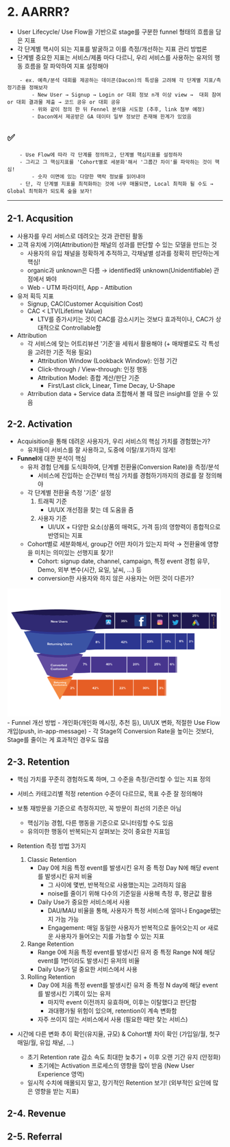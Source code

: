 # 2. AARRR?
- User Lifecycle/ Use Flow을 기반으로 stage를 구분한 funnel 형태의 흐름을 담은 지표
- 각 단계별 핵시이 되는 지표를 발굴하고 이를 측정/개선하는 지표 관리 방법론
- 단계별 중요한 지표는 서비스/제품 마다 다르니, 우리 서비스를 사용하는 유저의 행동 흐름을 잘 파악하여 지표 설정해야
```
	- ex. 예측/분석 대회를 제공하는 데이콘(Dacon)의 특성을 고려해 각 단계별 지표/측정기준을 정해보자
		- New User → Signup → Login or 대회 정보 n개 이상 view →  대회 참여 or 대회 결과물 제출 → 코드 공유 or 대회 공유
		- 위와 같이 정의 한 뒤 Fennel 분석을 시도함 (추후, link 첨부 예정) 
		- Dacon에서 제공받은 GA 데이터 일부 정보만 존재해 한계가 있었음	 
```

## :white_check_mark:
```
	- Use Flow에 따라 각 단계를 정의하고, 단계별 핵심지표를 설정하자
	- 그리고 그 핵심지표를 'Cohort별로 세분화'해서 '그룹간 차이'를 파악하는 것이 핵심! 
		- 숫자 이면에 있는 다양한 맥락 정보를 읽어내야
	- 단, 각 단계별 지표를 최적화하는 것에 너무 매몰되면, Local 최적화 될 수도 → Global 최적화가 되도록 숲을 보자!
```

---------------------
 
## 2-1. Acqusition
- 사용자를 우리 서비스로 데려오는 것과 관련된 활동
- 고객 유치에 기여(Attribution)한 채널의 성과를 판단할 수 있는 모델을 만드는 것
	- 사용자의 유입 채널을 정확하게 추적하고, 각채널별 성과를 정확히 판단하는게 핵심!
	- organic과 unknown은 다름 → identified와 unknown(Unidentifiable) 관점에서 봐야
	- Web - UTM 파라미터, App - Attibution
- 유저 획득 지표
	- Signup, CAC(Customer Acquisition Cost)
	- CAC < LTV(Lifetime Value)
		- LTV를 증가시키는 것이 CAC를 감소시키는 것보다 효과적이나, CAC가 상대적으로 Controllable함
- Attribution
	- 각 서비스에 맞는 어트리뷰션 '기준'을 세워서 활용해야 (+ 매채별로도 각 특성을 고려한 기준 적용 필요)
		- Attribution Window (Lookback Window): 인정 기간
		- Click-through / View-through: 인정 행동
		- Attribution Model: 종합 계산/판단 기준
			- First/Last click, Linear, Time Decay, U-Shape
	- Atrribution data + Service data 조합해서 볼 때 많은 insight를 얻을 수 있음

## 2-2. Activation
- Acquisition을 통해 데려온 사용자가, 우리 서비스의 핵심 가치를 경험했는가?
	- 유저들이 서비스를 잘 사용하고, 도중에 이탈/포기하지 않게!
- **Funnel**에 대한 분석이 핵심
	- 유저 경험 단계를 도식화하여, 단계별 전환율(Conversion Rate)을 측정/분석
		- 서비스에 진입하는 순간부터 핵심 가치를 경험하기까지의 경로를 잘 정의해야
	- 각 단계별 전환율 측정 '기준' 설정
		1. 트래픽 기준
			- UI/UX 개선점을 찾는 데 도움을 줌
		2. 사용자 기준
			- UI/UX + 다양한 요소(상품의 매력도, 가격 등)의 영향력이 종합적으로 반영되는 지표
	- Cohort별로 세분화해서, group간 어떤 차이가 있는지 파악 → 전환율에 영향을 미치는 의미있는 선행지표 찾기!
		- Cohort: signup date, channel, campaign, 특정 event 경험 유무, Demo, 외부 변수(시간, 요일, 날씨, ...) 등
		- conversion한 사용자와 하지 않은 사용자는 어떤 것이 다른가? 
<img src="./image/2_funnel_by_channel.png" width="500" height="300">
- Funnel 개선 방법
	- 개인화(개인화 메시징, 추천 등), UI/UX 변화, 적절한 Use Flow 개입(push, in-app-message)	
	- 각 Stage의 Conversion Rate을 높이는 것보다, Stage를 줄이는 게 효과적인 경우도 많음
	
## 2-3. Retention
- 핵심 가치를 꾸준히 경험하도록 하며, 그 수준을 측정/관리할 수 있는 지표 정의
- 서비스 카테고리별 적정 retention 수준이 다르므로, 목표 수준 잘 정의해야
- 보통 재방문을 기준으로 측정하지만, 꼭 방문이 최선의 기준은 아님 
	- 핵심기능 경험, 다른 행동을 기준으로 모니터링할 수도 있음
	- 유의미한 행동이 반복되는지 살펴보는 것이 중요한 지표임
- Retention 측정 방법 3가지
	1. Classic Retention
		- Day 0에 처음 특정 event를 발생시킨 유저 중 특정  Day N에 해당 event를 발생시킨 유저 비율
			- 그 사이에 몇번, 반복적으로 사용했는지는 고려하지 않음
			- noise를 줄이기 위해 다수의 기준일을 사용해 측정 후, 평균값 활용 
		- Daily Use가 중요한 서비스에서 사용
			- DAU/MAU 비율을 통해, 사용자가 특정 서비스에 얼마나 Engage됐는지 가늠 가능
			- Engagement: 매일 동일한 사용자가 반복적으로 들어오는지 or 새로운 사용자가 들어오는 지를 가늠할 수 있는 지표
	2. Range Retention
		- Range 0에 처음 특정 event를 발생시킨 유저 중 특정 Range N에 해당 event를 1번이라도 발생시킨 유저의 비율
		- Daily Use가 덜 중요한 서비스에서 사용
	3. Rolling Retention
		- Day 0에 처음 특정 event를 발생시킨 유저 중 특정 N day에 해당 event를 발생시킨 기록이 있는 유저
			- 마지막 event 이전까지 유효하며, 이후는 이탈했다고 판단함
			- 과대평가될 위험이 있으며, retention이 계속 변화함
		- 자주 쓰이지 않는 서비스에서 사용 (필요한 때만 찾는 서비스)

- 시간에 다른 변화 추이 확인(유지율, 규모) & Cohort별 차이 확인 (가입일/월, 첫구매일/월, 유입 채널, ...) 
	- 초기 Retention rate 감소 속도 최대한 늦추기 + 이후 오랜 기간 유지 (안정화)
		- 초기에는 Activation 프로세스의 영향을 많이 받음 (New User Experience 영역)
	- 일시적 수치에 매몰되지 말고, 장기적인 Retention 보기!  (외부적인 요인에 많은 영향을 받는 지표)

## 2-4. Revenue


## 2-5. Referral



